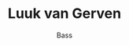 ---
title: Luuk van Gerven
subtitle: Bass
instrument: Bass
meta:
  - key: Name
    value: Luuk van Gerven
  - key: Role
    value: Bass
  - key: Date of birth
    value: September 3, 1980
img: /images/band/lvg.jpg
header: /images/band/lvg.jpg
layout: band
---